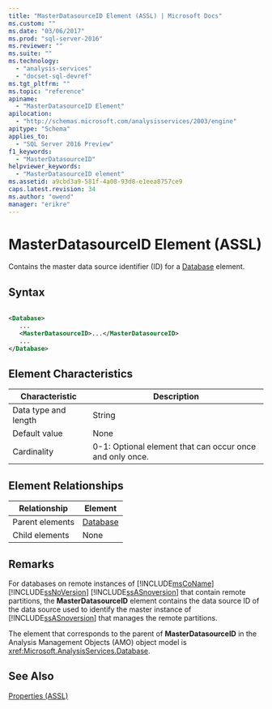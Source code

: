 ```yaml
---
title: "MasterDatasourceID Element (ASSL) | Microsoft Docs"
ms.custom: ""
ms.date: "03/06/2017"
ms.prod: "sql-server-2016"
ms.reviewer: ""
ms.suite: ""
ms.technology: 
  - "analysis-services"
  - "docset-sql-devref"
ms.tgt_pltfrm: ""
ms.topic: "reference"
apiname: 
  - "MasterDatasourceID Element"
apilocation: 
  - "http://schemas.microsoft.com/analysisservices/2003/engine"
apitype: "Schema"
applies_to: 
  - "SQL Server 2016 Preview"
f1_keywords: 
  - "MasterDatasourceID"
helpviewer_keywords: 
  - "MasterDatasourceID element"
ms.assetid: a9cbd3a9-581f-4a08-93d8-e1eea8757ce9
caps.latest.revision: 34
ms.author: "owend"
manager: "erikre"
---
```

# MasterDatasourceID Element (ASSL)
  Contains the master data source identifier (ID) for a [Database](../../../analysis-services/scripting/objects/database-element-assl.md) element.  
  
## Syntax  
  
```xml  
  
<Database>  
   ...  
   <MasterDatasourceID>...</MasterDatasourceID>  
   ...  
</Database>  
```  
  
## Element Characteristics  
  
|Characteristic|Description|  
|--------------------|-----------------|  
|Data type and length|String|  
|Default value|None|  
|Cardinality|0-1: Optional element that can occur once and only once.|  
  
## Element Relationships  
  
|Relationship|Element|  
|------------------|-------------|  
|Parent elements|[Database](../../../analysis-services/scripting/objects/database-element-assl.md)|  
|Child elements|None|  
  
## Remarks  
 For databases on remote instances of [!INCLUDE[msCoName](../../../a9notintoc/includes/msconame-md.md)] [!INCLUDE[ssNoVersion](../../../a9notintoc/includes/ssnoversion-md.md)] [!INCLUDE[ssASnoversion](../../../a9notintoc/includes/ssasnoversion-md.md)] that contain remote partitions, the **MasterDatasourceID** element contains the data source ID of the data source used to identify the master instance of [!INCLUDE[ssASnoversion](../../../a9notintoc/includes/ssasnoversion-md.md)] that manages the remote partitions.  
  
 The element that corresponds to the parent of **MasterDatasourceID** in the Analysis Management Objects (AMO) object model is <xref:Microsoft.AnalysisServices.Database>.  
  
## See Also  
 [Properties &#40;ASSL&#41;](../../../analysis-services/scripting/properties/properties-assl.md)  
  
  